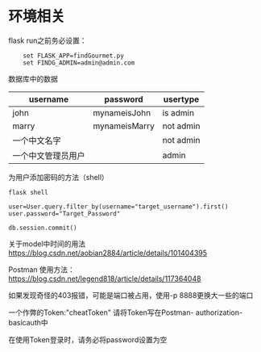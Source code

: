 # 环境相关

flask run之前务必设置：

```
    set FLASK_APP=findGourmet.py
    set FINDG_ADMIN=admin@admin.com

```

数据库中的数据

| username | password | usertype
|---|---|---|
| john | mynameisJohn | is admin | 
| marry | mynameisMarry | not admin |
| 一个中文名字 |  | not admin |
| 一个中文管理员用户 |  | admin |

为用户添加密码的方法（shell）

```
flask shell

user=User.query.filter_by(username="target_username").first()
user.password="Target_Password"

db.session.commit()
```

关于model中时间的用法
<https://blog.csdn.net/aobian2884/article/details/101404395>

Postman 使用方法：<https://blog.csdn.net/legend818/article/details/117364048>

如果发现奇怪的403报错，可能是端口被占用，使用-p 8888更换大一些的端口

一个作弊的Token:"cheatToken"
请将Token写在Postman- authorization-basicauth中

在使用Token登录时，请务必将password设置为空